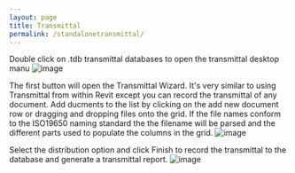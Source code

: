 ```yaml
---
layout: page
title: Transmittal
permalink: /standalonetransmittal/
---
```

Double click on .tdb transmittal databases to open the transmittal desktop manu
![image](https://user-images.githubusercontent.com/1886088/178136247-28566294-f4e6-4e66-b9d2-5404ec6da86c.png)

The first button will open the Transmittal Wizard. It's very similar to using Transmittal from within Revit except you can record the transmittal of any document. Add ducments to the list by clicking on the add new document row or dragging and dropping files onto the grid.  If the file names conform to the ISO19650 naming standard the the filename will be parsed and the different parts used to populate the columns in the grid.
![image](https://user-images.githubusercontent.com/1886088/178136498-5a4886c1-a37f-4b06-b385-3f72ba244bf1.png)

Select the distribution option and click Finish to record the transmittal to the database and generate a transmittal report.
![image](https://user-images.githubusercontent.com/1886088/178136615-41322afa-12fa-4a82-bcfc-91a2d944f0e5.png)
